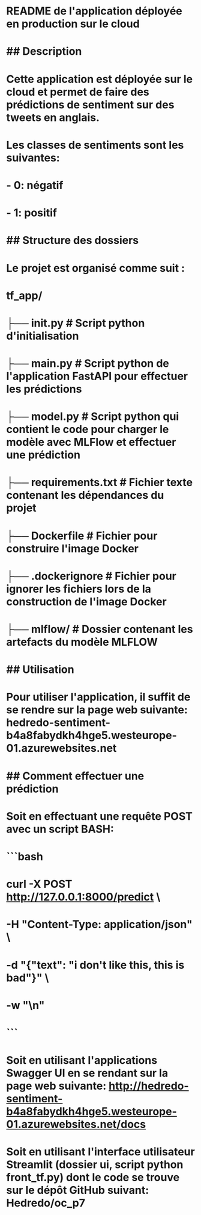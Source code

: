 # README de l'application déployée en production sur le cloud
#
# ## Description
#
# Cette application est déployée sur le cloud et permet de faire des prédictions de sentiment sur des tweets en anglais.
# Les classes de sentiments sont les suivantes:
# - 0: négatif
# - 1: positif
#
#
# ## Structure des dossiers
# Le projet est organisé comme suit :
#
# tf_app/
# ├── __init__.py # Script python d'initialisation
# ├── main.py # Script python de l'application FastAPI pour effectuer les prédictions
# ├── model.py # Script python qui contient le code pour charger le modèle avec MLFlow et effectuer une prédiction
# ├── requirements.txt # Fichier texte contenant les dépendances du projet
# ├── Dockerfile # Fichier pour construire l'image Docker
# ├── .dockerignore # Fichier pour ignorer les fichiers lors de la construction de l'image Docker
# ├── mlflow/ # Dossier contenant les artefacts du modèle MLFLOW
#
# ## Utilisation
#
# Pour utiliser l'application, il suffit de se rendre sur la page web suivante: hedredo-sentiment-b4a8fabydkh4hge5.westeurope-01.azurewebsites.net
#
# ## Comment effectuer une prédiction
#
# Soit en effectuant une requête POST avec un script BASH:
# ```bash
# curl -X POST http://127.0.0.1:8000/predict \
#     -H "Content-Type: application/json" \
#     -d "{\"text\": \"i don't like this, this is bad\"}" \
#     -w "\n"
# ```
#
# Soit en utilisant l'applications Swagger UI en se rendant sur la page web suivante: http://hedredo-sentiment-b4a8fabydkh4hge5.westeurope-01.azurewebsites.net/docs
#
# Soit en utilisant l'interface utilisateur Streamlit (dossier ui, script python front_tf.py) dont le code se trouve sur le dépôt GitHub suivant: Hedredo/oc_p7
#
#
